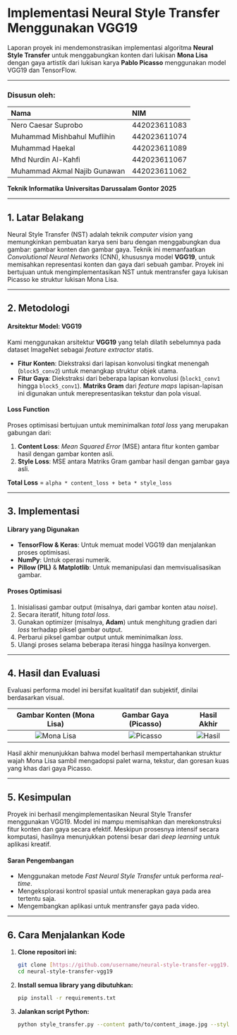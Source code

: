 # Implementasi Neural Style Transfer Menggunakan VGG19

Laporan proyek ini mendemonstrasikan implementasi algoritma **Neural Style Transfer** untuk menggabungkan konten dari lukisan **Mona Lisa** dengan gaya artistik dari lukisan karya **Pablo Picasso** menggunakan model VGG19 dan TensorFlow.

---

### **Disusun oleh:**

| Nama                         | NIM          |
| :---------------------       | :----------- |
| Nero Caesar Suprobo          | 442023611083 |
| Muhammad Mishbahul Muflihin  | 442023611074 |
| Muhammad Haekal              | 442023611089 |
| Mhd Nurdin Al-Kahfi          | 442023611067 |
| Muhammad Akmal Najib Gunawan | 442023611062 |

**Teknik Informatika**
**Universitas Darussalam Gontor**
**2025**

---

## **1. Latar Belakang**

Neural Style Transfer (NST) adalah teknik *computer vision* yang memungkinkan pembuatan karya seni baru dengan menggabungkan dua gambar: gambar konten dan gambar gaya. Teknik ini memanfaatkan *Convolutional Neural Networks* (CNN), khususnya model **VGG19**, untuk memisahkan representasi konten dan gaya dari sebuah gambar. Proyek ini bertujuan untuk mengimplementasikan NST untuk mentransfer gaya lukisan Picasso ke struktur lukisan Mona Lisa.

---

## **2. Metodologi**

#### **Arsitektur Model: VGG19**
Kami menggunakan arsitektur **VGG19** yang telah dilatih sebelumnya pada dataset ImageNet sebagai *feature extractor* statis.
* **Fitur Konten**: Diekstraksi dari lapisan konvolusi tingkat menengah (`block5_conv2`) untuk menangkap struktur objek utama.
* **Fitur Gaya**: Diekstraksi dari beberapa lapisan konvolusi (`block1_conv1` hingga `block5_conv1`). **Matriks Gram** dari *feature maps* lapisan-lapisan ini digunakan untuk merepresentasikan tekstur dan pola visual.

#### **Loss Function**
Proses optimisasi bertujuan untuk meminimalkan *total loss* yang merupakan gabungan dari:
1.  **Content Loss**: *Mean Squared Error* (MSE) antara fitur konten gambar hasil dengan gambar konten asli.
2.  **Style Loss**: MSE antara Matriks Gram gambar hasil dengan gambar gaya asli.

**Total Loss** = `alpha * content_loss + beta * style_loss`

---

## **3. Implementasi**

#### **Library yang Digunakan**
* **TensorFlow & Keras**: Untuk memuat model VGG19 dan menjalankan proses optimisasi.
* **NumPy**: Untuk operasi numerik.
* **Pillow (PIL)** & **Matplotlib**: Untuk memanipulasi dan memvisualisasikan gambar.

#### **Proses Optimisasi**
1.  Inisialisasi gambar output (misalnya, dari gambar konten atau *noise*).
2.  Secara iteratif, hitung *total loss*.
3.  Gunakan optimizer (misalnya, **Adam**) untuk menghitung gradien dari *loss* terhadap piksel gambar output.
4.  Perbarui piksel gambar output untuk meminimalkan *loss*.
5.  Ulangi proses selama beberapa iterasi hingga hasilnya konvergen.

---

## **4. Hasil dan Evaluasi**

Evaluasi performa model ini bersifat kualitatif dan subjektif, dinilai berdasarkan visual.

| Gambar Konten (Mona Lisa) | Gambar Gaya (Picasso) | Hasil Akhir |
| :-----------------------: | :-------------------: | :---------: |
| ![Mona Lisa](path/to/content_image.jpg) | ![Picasso](path/to/style_image.jpg) | ![Hasil](path/to/output_image.jpg) |

Hasil akhir menunjukkan bahwa model berhasil mempertahankan struktur wajah Mona Lisa sambil mengadopsi palet warna, tekstur, dan goresan kuas yang khas dari gaya Picasso.

---

## **5. Kesimpulan**

Proyek ini berhasil mengimplementasikan Neural Style Transfer menggunakan VGG19. Model ini mampu memisahkan dan merekonstruksi fitur konten dan gaya secara efektif. Meskipun prosesnya intensif secara komputasi, hasilnya menunjukkan potensi besar dari *deep learning* untuk aplikasi kreatif.

#### **Saran Pengembangan**
* Menggunakan metode *Fast Neural Style Transfer* untuk performa *real-time*.
* Mengeksplorasi kontrol spasial untuk menerapkan gaya pada area tertentu saja.
* Mengembangkan aplikasi untuk mentransfer gaya pada video.

---

## **6. Cara Menjalankan Kode**

1.  **Clone repositori ini:**
    ```bash
    git clone [https://github.com/username/neural-style-transfer-vgg19.git](https://github.com/username/neural-style-transfer-vgg19.git)
    cd neural-style-transfer-vgg19
    ```

2.  **Install semua library yang dibutuhkan:**
    ```bash
    pip install -r requirements.txt
    ```

3.  **Jalankan script Python:**
    ```bash
    python style_transfer.py --content path/to/content_image.jpg --style path/to/style_image.jpg
    ```
